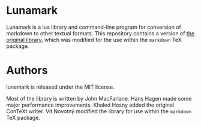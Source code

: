 # Lunamark

Lunamark is a lua library and command-line program for conversion of markdown
to other textual formats. This repository contains a version of [the original
library][lunamark], which was modified for the use within the `markdown` TeX
package.

  [lunamark]: https://github.com/jgm/lunamark

# Authors

lunamark is released under the MIT license.

Most of the library is written by John MacFarlane.  Hans Hagen made some major
performance improvements.  Khaled Hosny added the original ConTeXt writer.  Vít
Novotný modified the library for use within the `markdown` TeX package.
